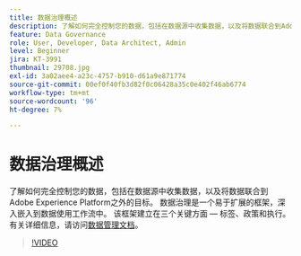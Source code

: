 ```yaml
---
title: 数据治理概述
description: 了解如何完全控制您的数据，包括在数据源中收集数据，以及将数据联合到Adobe Experience Platform之外的目标。
feature: Data Governance
role: User, Developer, Data Architect, Admin
level: Beginner
jira: KT-3991
thumbnail: 29708.jpg
exl-id: 3a02aee4-a23c-4757-b910-d61a9e871774
source-git-commit: 00ef0f40fb3d82f0c06428a35c0e402f46ab6774
workflow-type: tm+mt
source-wordcount: '96'
ht-degree: 7%

---
```


# 数据治理概述

了解如何完全控制您的数据，包括在数据源中收集数据，以及将数据联合到Adobe Experience Platform之外的目标。 数据治理是一个易于扩展的框架，深入嵌入到数据使用工作流中。 该框架建立在三个关键方面 — 标签、政策和执行。 有关详细信息，请访问[数据管理文档](https://experienceleague.adobe.com/docs/experience-platform/data-governance/home.html?lang=zh-Hans)。

>[!VIDEO](https://video.tv.adobe.com/v/29708?learn=on)
